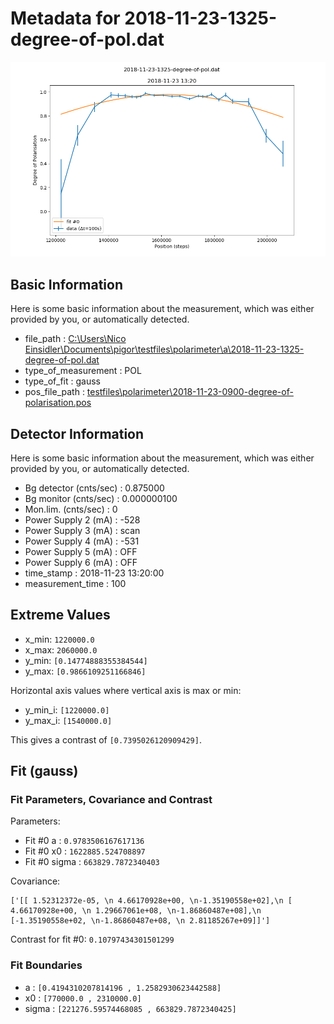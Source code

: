 # Metadata for 2018-11-23-1325-degree-of-pol.dat
![2018-11-23-1325-degree-of-pol.dat](./2018-11-23-1325-degree-of-pol.png "2018-11-23-1325-degree-of-pol.dat")

## Basic Information
Here is some basic information about the measurement, which was either provided by you, or automatically detected.

- file_path : [C:\Users\Nico Einsidler\Documents\pigor\testfiles\polarimeter\a\2018-11-23-1325-degree-of-pol.dat](2018-11-23-1325-degree-of-pol.dat)
- type_of_measurement : POL
- type_of_fit : gauss
- pos_file_path : [testfiles\polarimeter\2018-11-23-0900-degree-of-polarisation.pos](2018-11-23-0900-degree-of-polarisation.pos)

## Detector Information
Here is some basic information about the measurement, which was either provided by you, or automatically detected.

-  Bg detector (cnts/sec) : 0.875000
-  Bg monitor (cnts/sec) : 0.000000100
-  Mon.lim.  (cnts/sec) :   0
-  Power Supply 2 (mA) :  -528
-  Power Supply 3 (mA) :  scan
-  Power Supply 4 (mA) :  -531
-  Power Supply 5 (mA) :  OFF
-  Power Supply 6 (mA) :  OFF   
- time_stamp : 2018-11-23 13:20:00
- measurement_time : 100

## Extreme Values

- x_min: `1220000.0`
- x_max: `2060000.0`
- y_min: `[0.14774888355384544]`
- y_max: `[0.9866109251166846]`

Horizontal axis values where vertical axis is max or min:

- y_min_i: `[1220000.0]`
- y_max_i: `[1540000.0]`

This gives a contrast of `[0.7395026120909429]`.

## Fit (gauss)

### Fit Parameters, Covariance and Contrast

Parameters:

- Fit #0 a : `0.9783506167617136`
- Fit #0 x0 : `1622885.524708897`
- Fit #0 sigma : `663829.7872340403`

Covariance:
```
['[[ 1.52312372e-05, \n 4.66170928e+00, \n-1.35190558e+02],\n [ 4.66170928e+00, \n 1.29667061e+08, \n-1.86860487e+08],\n [-1.35190558e+02, \n-1.86860487e+08, \n 2.81185267e+09]]']
```

Contrast for fit #0: `0.10797434301501299`

### Fit Boundaries

- a : `[0.4194310207814196 , 1.2582930623442588]`
- x0 : `[770000.0 , 2310000.0]`
- sigma : `[221276.59574468085 , 663829.7872340425]`
